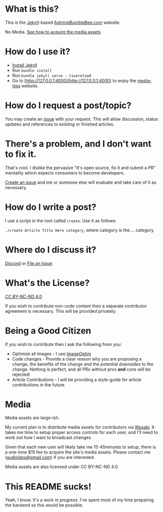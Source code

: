 # What is this?

This is the [Jekyll](https://jekyllrb.com)-based [AdmiralBumbleBee.com](https://www.admiralbumblebee.com) website.

No Media. [See how to acquire the media assets](#media)

# How do I use it?

* [Install Jekyll](https://jekyllrb.com/docs/installation/)
* Run `bundle install`
* Run `bundle jekyll serve --livereload`
* Go to [http://127.0.0.1:4000](http://127.0.0.1:4000) to enjoy the [media-less](#media) website.


# How do I request a post/topic?

You may create an [issue](https://github.com/admiralbumblebee/AdmiralBumbleBee.com/issues) with your request. This will allow discussion, status updates and references to existing or finished articles.

# There's a problem, and I don't want to fix it.

That's cool. I dislike the pervasive "It's open source, fix it and submit a PR" mentality which expects consumers to become developers.

[Create an issue](https://github.com/admiralbumblebee/AdmiralBumbleBee.com/issues) and me or someone else will evaluate and take care of it as necessary.

# How do I write a post?

I use a script in the root called `create`. Use it as follows:

`./create Article Title Here category`, where category is the.... category.

# Where do I discuss it?

[Discord](https://discord.gg/34cFzVn) or [File an Issue](https://github.com/admiralbumblebee/AdmiralBumbleBee.com/issues).

# What's the License?

[CC BY-NC-ND 4.0](https://creativecommons.org/licenses/by-nc-nd/4.0/)

If you wish to contribute non-code content then a separate contributor agreement is necessary. This will be provided privately.

# Being a Good Citizen

If you wish to contribute then I ask the following from you:

* Optimize all images - I use [ImageOptim](https://imageoptim.com/mac)
* Code changes - Provide a clear reason why you are proposing a change, the benefits of the change _and_ the potential downsides to the change. Nothing is perfect, and all PRs without pros **and** cons will be rejected!
* Article Contributions - I will be providing a style-guide for article contributions in the future.

# Media

Media assets are large-ish.

My current plan is to distribute media assets for contributors via [Wasabi](https://wasabi.com). It takes me time to setup proper access controls for each user, and I'll need to work out how I want to broadcast changes.

Given that each new user will likely take me 15-45minutes to setup, there is a one-time $15 fee to acquire the site's media assets. Please contact me (audiolabs@gmail.com) if you are interested.

Media assets are also licensed under CC BY-NC-ND 4.0.

# This README sucks!

Yeah, I know. It's a work in progress. I've spent most of my time preparing the backend so this would be possible.


